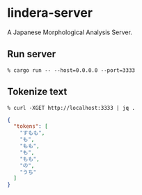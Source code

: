 # lindera-server
A Japanese Morphological Analysis Server.


## Run server

```
% cargo run -- --host=0.0.0.0 --port=3333
```

## Tokenize text
```
% curl -XGET http://localhost:3333 | jq .
```

```json
{
  "tokens": [
    "すもも",
    "も",
    "もも",
    "も",
    "もも",
    "の",
    "うち"
  ]
}
```